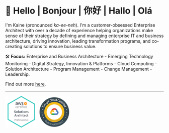 # 👋 Hello | Bonjour | 你好 | Hallo | Olá

<!--
**kainepro/kainepro** is a ✨ _special_ ✨ repository because its `README.md` (this file) appears on your GitHub profile.

Here are some ideas to get you started:

- 🔭 I’m currently working on ...
- 🌱 I’m currently learning ...
- 👯 I’m looking to collaborate on ...
- 🤔 I’m looking for help with ...
- 💬 Ask me about ...
- 📫 How to reach me: ...
- 😄 Pronouns: ...
- ⚡ Fun fact: ...
-->

I'm Kaine (pronounced _ka-ee-neh_). 
I'm a customer-obsessed Enterprise Architect with over a decade of experience helping organizations make sense of their strategy by defining and managing enterprise IT and business architecture, driving innovation, leading transformation programs, and co-creating solutions to ensure business value. 

🛠️ **Focus:** Enterprise and Business Architecture - Emerging Technology Monitoring - Digital Strategy, Innovation & Platforms - Cloud Computing - Solution Architecture - Program Management - Change Management - Leadership.

Find out more [here](https://www.kaine.pro).

---
[![AWS Solutions Architect](https://github.com/kainepro/kainepro/blob/master/badges/aws.png)](https://www.youracclaim.com/badges/b97f9d39-8405-496f-94eb-c116b5fd4c8b/public_url)
[![Google Cloud Architect](https://github.com/kainepro/kainepro/blob/master/badges/gcp.png)](https://www.credential.net/b0b7440f-1550-46e5-8ac4-9d2649a7e1f1)
